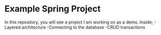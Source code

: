 # Example Spring Project
In this repository, you will see a project I am working on as a demo.
Inside;
-Layered architecture
-Connecting to the database
-CRUD transactions
